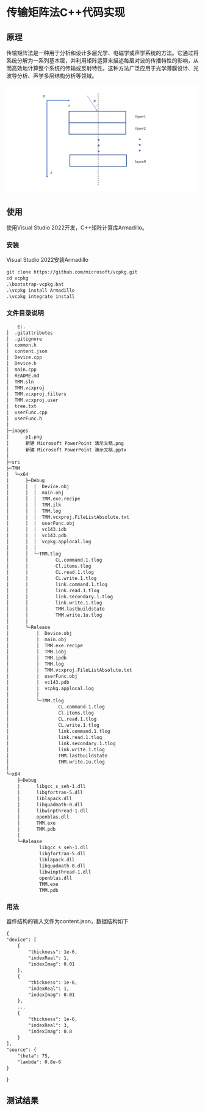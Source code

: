 
# 传输矩阵法C++代码实现

## 原理
传输矩阵法是一种用于分析和设计多层光学、电磁学或声学系统的方法。它通过将系统分解为一系列基本层，并利用矩阵运算来描述每层对波的传播特性的影响，从而高效地计算整个系统的传输或反射特性。这种方法广泛应用于光学薄膜设计、光波导分析、声学多层结构分析等领域。



![](images/p1.png)

## 使用
使用Visual Studio 2022开发，C++矩阵计算库Armadillo。
### 安装
Visual Studio 2022安装Armadillo

	git clone https://github.com/microsoft/vcpkg.git
	cd vcpkg
	.\bootstrap-vcpkg.bat
	.\vcpkg install Armadillo
	.\vcpkg integrate install

### 文件目录说明

```
    E:.
│  .gitattributes
│  .gitignore
│  common.h
│  content.json
│  Device.cpp
│  Device.h
│  main.cpp
│  README.md
│  TMM.sln
│  TMM.vcxproj
│  TMM.vcxproj.filters
│  TMM.vcxproj.user
│  tree.txt
│  userFunc.cpp
│  userFunc.h
│  
├─images
│      p1.png
│      新建 Microsoft PowerPoint 演示文稿.png
│      新建 Microsoft PowerPoint 演示文稿.pptx
│      
├─src
├─TMM
│  └─x64
│      ├─Debug
│      │  │  Device.obj
│      │  │  main.obj
│      │  │  TMM.exe.recipe
│      │  │  TMM.ilk
│      │  │  TMM.log
│      │  │  TMM.vcxproj.FileListAbsolute.txt
│      │  │  userFunc.obj
│      │  │  vc143.idb
│      │  │  vc143.pdb
│      │  │  vcpkg.applocal.log
│      │  │  
│      │  └─TMM.tlog
│      │          CL.command.1.tlog
│      │          Cl.items.tlog
│      │          CL.read.1.tlog
│      │          CL.write.1.tlog
│      │          link.command.1.tlog
│      │          link.read.1.tlog
│      │          link.secondary.1.tlog
│      │          link.write.1.tlog
│      │          TMM.lastbuildstate
│      │          TMM.write.1u.tlog
│      │          
│      └─Release
│          │  Device.obj
│          │  main.obj
│          │  TMM.exe.recipe
│          │  TMM.iobj
│          │  TMM.ipdb
│          │  TMM.log
│          │  TMM.vcxproj.FileListAbsolute.txt
│          │  userFunc.obj
│          │  vc143.pdb
│          │  vcpkg.applocal.log
│          │  
│          └─TMM.tlog
│                  CL.command.1.tlog
│                  Cl.items.tlog
│                  CL.read.1.tlog
│                  CL.write.1.tlog
│                  link.command.1.tlog
│                  link.read.1.tlog
│                  link.secondary.1.tlog
│                  link.write.1.tlog
│                  TMM.lastbuildstate
│                  TMM.write.1u.tlog
│                  
└─x64
    ├─Debug
    │      libgcc_s_seh-1.dll
    │      libgfortran-5.dll
    │      liblapack.dll
    │      libquadmath-0.dll
    │      libwinpthread-1.dll
    │      openblas.dll
    │      TMM.exe
    │      TMM.pdb
    │      
    └─Release
            libgcc_s_seh-1.dll
            libgfortran-5.dll
            liblapack.dll
            libquadmath-0.dll
            libwinpthread-1.dll
            openblas.dll
            TMM.exe
            TMM.pdb
```


### 用法
器件结构的输入文件为content.json，数据结构如下
	
	{
    "device": [
        {
            "thickness": 1e-6,
            "indexReal": 1,
            "indexImag": 0.01
        },
        {
            "thickness": 1e-6,
            "indexReal": 1,
            "indexImag": 0.01
        },
        ...
        {
            "thickness": 1e-6,
            "indexReal": 3,
            "indexImag": 0.8
        }
    ],
    "source": {
        "theta": 75, 
        "lambda": 0.8e-6
    }
}

## 测试结果
